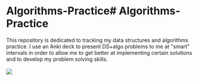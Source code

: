 # Algorithms-Practice# Algorithms-Practice
This repository is dedicated to tracking my data structures and algorithms practice. I use an Anki deck to present DS+algo problems to me at "smart" intervals in order to allow me to get better at implementing certain solutions and to develop my problem solving skills.
<br />
<br />
<img src="https://i.imgur.com/vCoJiJh.png"/>
